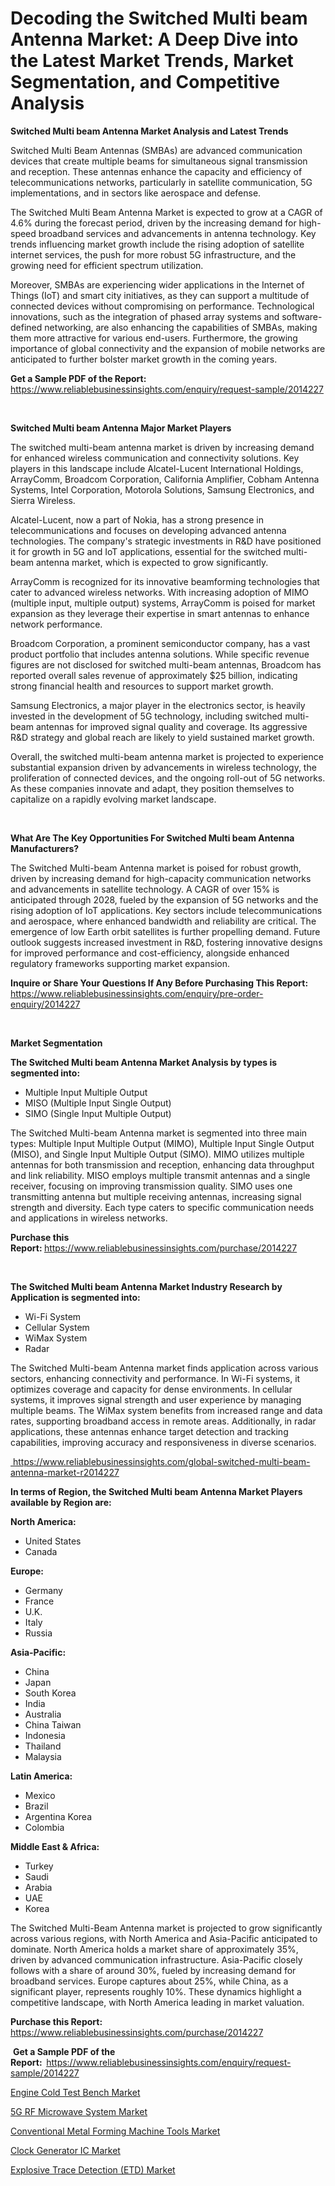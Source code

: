 <p><h1>Decoding the Switched Multi beam Antenna Market: A Deep Dive into the Latest Market Trends, Market Segmentation, and Competitive Analysis</h1></p><p><strong>Switched Multi beam Antenna Market Analysis and Latest Trends</strong></p>
<p><p>Switched Multi Beam Antennas (SMBAs) are advanced communication devices that create multiple beams for simultaneous signal transmission and reception. These antennas enhance the capacity and efficiency of telecommunications networks, particularly in satellite communication, 5G implementations, and in sectors like aerospace and defense. </p><p>The Switched Multi Beam Antenna Market is expected to grow at a CAGR of 4.6% during the forecast period, driven by the increasing demand for high-speed broadband services and advancements in antenna technology. Key trends influencing market growth include the rising adoption of satellite internet services, the push for more robust 5G infrastructure, and the growing need for efficient spectrum utilization. </p><p>Moreover, SMBAs are experiencing wider applications in the Internet of Things (IoT) and smart city initiatives, as they can support a multitude of connected devices without compromising on performance. Technological innovations, such as the integration of phased array systems and software-defined networking, are also enhancing the capabilities of SMBAs, making them more attractive for various end-users. Furthermore, the growing importance of global connectivity and the expansion of mobile networks are anticipated to further bolster market growth in the coming years.</p></p>
<p><strong>Get a Sample PDF of the Report:&nbsp;</strong> <a href="https://www.reliablebusinessinsights.com/enquiry/request-sample/2014227?utm_campaign=117&utm_medium=2&utm_source=Github&utm_content=ia&utm_term=26102024&utm_id=switched-multi-beam-antenna">https://www.reliablebusinessinsights.com/enquiry/request-sample/2014227</a></p>
<p>&nbsp;</p>
<p><strong>Switched Multi beam Antenna Major Market Players</strong></p>
<p><p>The switched multi-beam antenna market is driven by increasing demand for enhanced wireless communication and connectivity solutions. Key players in this landscape include Alcatel-Lucent International Holdings, ArrayComm, Broadcom Corporation, California Amplifier, Cobham Antenna Systems, Intel Corporation, Motorola Solutions, Samsung Electronics, and Sierra Wireless.</p><p>Alcatel-Lucent, now a part of Nokia, has a strong presence in telecommunications and focuses on developing advanced antenna technologies. The company's strategic investments in R&D have positioned it for growth in 5G and IoT applications, essential for the switched multi-beam antenna market, which is expected to grow significantly.</p><p>ArrayComm is recognized for its innovative beamforming technologies that cater to advanced wireless networks. With increasing adoption of MIMO (multiple input, multiple output) systems, ArrayComm is poised for market expansion as they leverage their expertise in smart antennas to enhance network performance.</p><p>Broadcom Corporation, a prominent semiconductor company, has a vast product portfolio that includes antenna solutions. While specific revenue figures are not disclosed for switched multi-beam antennas, Broadcom has reported overall sales revenue of approximately $25 billion, indicating strong financial health and resources to support market growth.</p><p>Samsung Electronics, a major player in the electronics sector, is heavily invested in the development of 5G technology, including switched multi-beam antennas for improved signal quality and coverage. Its aggressive R&D strategy and global reach are likely to yield sustained market growth.</p><p>Overall, the switched multi-beam antenna market is projected to experience substantial expansion driven by advancements in wireless technology, the proliferation of connected devices, and the ongoing roll-out of 5G networks. As these companies innovate and adapt, they position themselves to capitalize on a rapidly evolving market landscape.</p></p>
<p>&nbsp;</p>
<p><strong>What Are The Key Opportunities For Switched Multi beam Antenna Manufacturers?</strong></p>
<p><p>The Switched Multi-beam Antenna market is poised for robust growth, driven by increasing demand for high-capacity communication networks and advancements in satellite technology. A CAGR of over 15% is anticipated through 2028, fueled by the expansion of 5G networks and the rising adoption of IoT applications. Key sectors include telecommunications and aerospace, where enhanced bandwidth and reliability are critical. The emergence of low Earth orbit satellites is further propelling demand. Future outlook suggests increased investment in R&D, fostering innovative designs for improved performance and cost-efficiency, alongside enhanced regulatory frameworks supporting market expansion.</p></p>
<p><strong>Inquire or Share Your Questions If Any Before Purchasing This Report:</strong> <a href="https://www.reliablebusinessinsights.com/enquiry/pre-order-enquiry/2014227?utm_campaign=117&utm_medium=2&utm_source=Github&utm_content=ia&utm_term=26102024&utm_id=switched-multi-beam-antenna">https://www.reliablebusinessinsights.com/enquiry/pre-order-enquiry/2014227</a></p>
<p>&nbsp;</p>
<p><strong>Market Segmentation</strong></p>
<p><strong>The Switched Multi beam Antenna Market Analysis by types is segmented into:</strong></p>
<p><ul><li>Multiple Input Multiple Output</li><li>MISO (Multiple Input Single Output)</li><li>SIMO (Single Input Multiple Output)</li></ul></p>
<p><p>The Switched Multi-beam Antenna market is segmented into three main types: Multiple Input Multiple Output (MIMO), Multiple Input Single Output (MISO), and Single Input Multiple Output (SIMO). MIMO utilizes multiple antennas for both transmission and reception, enhancing data throughput and link reliability. MISO employs multiple transmit antennas and a single receiver, focusing on improving transmission quality. SIMO uses one transmitting antenna but multiple receiving antennas, increasing signal strength and diversity. Each type caters to specific communication needs and applications in wireless networks.</p></p>
<p><strong>Purchase this Report:&nbsp;</strong><a href="https://www.reliablebusinessinsights.com/purchase/2014227?utm_campaign=117&utm_medium=2&utm_source=Github&utm_content=ia&utm_term=26102024&utm_id=switched-multi-beam-antenna">https://www.reliablebusinessinsights.com/purchase/2014227</a></p>
<p>&nbsp;</p>
<p><strong>The Switched Multi beam Antenna Market Industry Research by Application is segmented into:</strong></p>
<p><ul><li>Wi-Fi System</li><li>Cellular System</li><li>WiMax System</li><li>Radar</li></ul></p>
<p><p>The Switched Multi-beam Antenna market finds application across various sectors, enhancing connectivity and performance. In Wi-Fi systems, it optimizes coverage and capacity for dense environments. In cellular systems, it improves signal strength and user experience by managing multiple beams. The WiMax system benefits from increased range and data rates, supporting broadband access in remote areas. Additionally, in radar applications, these antennas enhance target detection and tracking capabilities, improving accuracy and responsiveness in diverse scenarios.</p></p>
<p><a href="https://www.reliablebusinessinsights.com/global-switched-multi-beam-antenna-market-r2014227?utm_campaign=117&utm_medium=2&utm_source=Github&utm_content=ia&utm_term=26102024&utm_id=switched-multi-beam-antenna">&nbsp;https://www.reliablebusinessinsights.com/global-switched-multi-beam-antenna-market-r2014227</a></p>
<p><strong>In terms of Region, the Switched Multi beam Antenna Market Players available by Region are:</strong></p>
<p>
    <p> <strong> North America: </strong>
        <ul>
            <li>United States</li>
            <li>Canada</li>
        </ul>
        </p> 
    <p> <strong> Europe: </strong>
        <ul>
            <li>Germany</li>
            <li>France</li>
            <li>U.K.</li>
            <li>Italy</li>
            <li>Russia</li>
        </ul>
        </p> 
    <p> <strong> Asia-Pacific: </strong>
        <ul>
            <li>China</li>
            <li>Japan</li>
            <li>South Korea</li>
            <li>India</li>
            <li>Australia</li>
            <li>China Taiwan</li>
            <li>Indonesia</li>
            <li>Thailand</li>
            <li>Malaysia</li>
        </ul>
        </p> 
    <p> <strong> Latin America: </strong>
        <ul>
            <li>Mexico</li>
            <li>Brazil</li>
            <li>Argentina Korea</li>
            <li>Colombia</li>
        </ul>
        </p> 
    <p> <strong> Middle East & Africa: </strong>
        <ul>
            <li>Turkey</li>
            <li>Saudi</li>
            <li>Arabia</li>
            <li>UAE</li>
            <li>Korea</li>
        </ul>
    </p>
    </p>
<p><p>The Switched Multi-Beam Antenna market is projected to grow significantly across various regions, with North America and Asia-Pacific anticipated to dominate. North America holds a market share of approximately 35%, driven by advanced communication infrastructure. Asia-Pacific closely follows with a share of around 30%, fueled by increasing demand for broadband services. Europe captures about 25%, while China, as a significant player, represents roughly 10%. These dynamics highlight a competitive landscape, with North America leading in market valuation.</p></p>
<p><strong>Purchase this Report: </strong><a href="https://www.reliablebusinessinsights.com/purchase/2014227?utm_campaign=117&utm_medium=2&utm_source=Github&utm_content=ia&utm_term=26102024&utm_id=switched-multi-beam-antenna">https://www.reliablebusinessinsights.com/purchase/2014227</a></p>
<p>&nbsp;<strong>Get a Sample PDF of the Report:&nbsp;&nbsp;</strong><a href="https://www.reliablebusinessinsights.com/enquiry/request-sample/2014227?utm_campaign=117&utm_medium=2&utm_source=Github&utm_content=ia&utm_term=26102024&utm_id=switched-multi-beam-antenna">https://www.reliablebusinessinsights.com/enquiry/request-sample/2014227</a></p>
<p><strong></strong></p>
<p><p><a href="https://issuu.com/reportprime-2/docs/engine-cold-test-bench-market-size-_1133562cca60b4?utm_campaign=117&utm_medium=2&utm_source=Github&utm_content=ia&utm_term=26102024&utm_id=switched-multi-beam-antenna">Engine Cold Test Bench Market</a></p><p><a href="https://github.com/avilarotedlowkog/Market-Research-Report-List-1/blob/main/5g-rf-microwave-system-market.md?utm_campaign=117&utm_medium=2&utm_source=Github&utm_content=ia&utm_term=26102024&utm_id=switched-multi-beam-antenna">5G RF Microwave System Market</a></p><p><a href="https://www.linkedin.com/pulse/navigating-global-conventional-metal-forming-machine-tools-hdmge?utm_campaign=117&utm_medium=2&utm_source=Github&utm_content=ia&utm_term=26102024&utm_id=switched-multi-beam-antenna">Conventional Metal Forming Machine Tools Market</a></p><p><a href="https://github.com/fadrijbtavist/Market-Research-Report-List-1/blob/main/clock-generator-ic-market.md?utm_campaign=117&utm_medium=2&utm_source=Github&utm_content=ia&utm_term=26102024&utm_id=switched-multi-beam-antenna">Clock Generator IC Market</a></p><p><a href="https://issuu.com/reportprime-2/docs/explosive-trace-detection-etd-marke_c1994904a234ae?utm_campaign=117&utm_medium=2&utm_source=Github&utm_content=ia&utm_term=26102024&utm_id=switched-multi-beam-antenna">Explosive Trace Detection (ETD) Market</a></p></p>